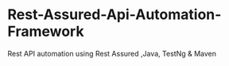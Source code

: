 # Rest-Assured-Api-Automation-Framework
Rest API automation using Rest Assured ,Java, TestNg &amp; Maven 
